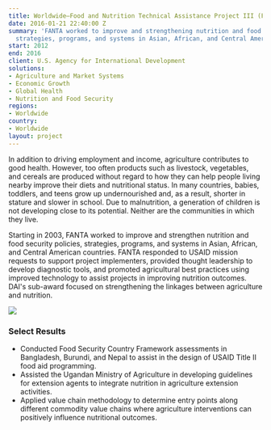 ```yaml
---
title: Worldwide—Food and Nutrition Technical Assistance Project III (FANTA III)
date: 2016-01-21 22:40:00 Z
summary: 'FANTA worked to improve and strengthening nutrition and food security policies,
  strategies, programs, and systems in Asian, African, and Central American countries. '
start: 2012
end: 2016
client: U.S. Agency for International Development
solutions:
- Agriculture and Market Systems
- Economic Growth
- Global Health
- Nutrition and Food Security
regions:
- Worldwide
country:
- Worldwide
layout: project
---
```


In addition to driving employment and income, agriculture contributes to good health. However, too often products such as livestock, vegetables, and cereals are produced without regard to how they can help people living nearby improve their diets and nutritional status. In many countries, babies, toddlers, and teens grow up undernourished and, as a result, shorter in stature and slower in school. Due to malnutrition, a generation of children is not developing close to its potential. Neither are the communities in which they live.

Starting in  2003, FANTA worked to improve and strengthen nutrition and food security policies, strategies, programs, and systems in Asian, African, and Central American countries. FANTA responded to USAID mission requests to support project implementers, provided thought leadership to develop diagnostic tools, and promoted agricultural best practices using improved technology to assist projects in improving nutrition outcomes. DAI's sub-award focused on strengthening the linkages between agriculture and nutrition.

![][1]

### Select Results

* Conducted Food Security Country Framework assessments in Bangladesh, Burundi, and Nepal to assist in the design of USAID Title II food aid programming.
* Assisted the Ugandan Ministry of Agriculture in developing guidelines for extension agents to integrate nutrition in agriculture extension activities.
* Applied value chain methodology to determine entry points along different commodity value chains where agriculture interventions can positively influence nutritional outcomes.

[1]: https://assetify-dai.com/projects/WorldwideFANTAGuatemala.gif
